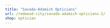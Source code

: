 ```yaml
---
title: "Savada-Adamich Opticians"
url: /redwood-city/savada-adamich-opticians-2/
shop: optician
---
```


